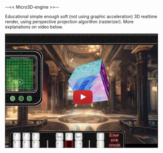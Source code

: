 --<<  Micro3D-engine  >>--

Educational simple enough soft (not using graphic acceleration) 3D realtime render, using perspective projection algorithm (rasterizer).
More explanations on video below.

[![explanation video](https://github.com/kara-abdelaziz/Micro3D-engine/blob/master/youtube.PNG)](https://youtu.be/j1Yld8eFJS0)




